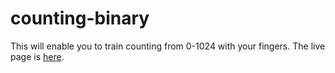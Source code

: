 # counting-binary
This will enable you to train counting from 0-1024 with your fingers. The live page is [here](https://abulvenz.github.io/counting-binary/).
